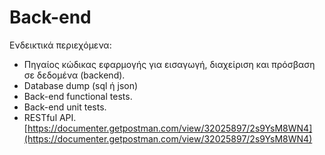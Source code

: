 # Back-end

Ενδεικτικά περιεχόμενα:

- Πηγαίος κώδικας εφαρμογής για εισαγωγή, διαχείριση και
  πρόσβαση σε δεδομένα (backend).
- Database dump (sql ή json)
- Back-end functional tests.
- Back-end unit tests.
- RESTful API. [https://documenter.getpostman.com/view/32025897/2s9YsM8WN4](https://documenter.getpostman.com/view/32025897/2s9YsM8WN4)

